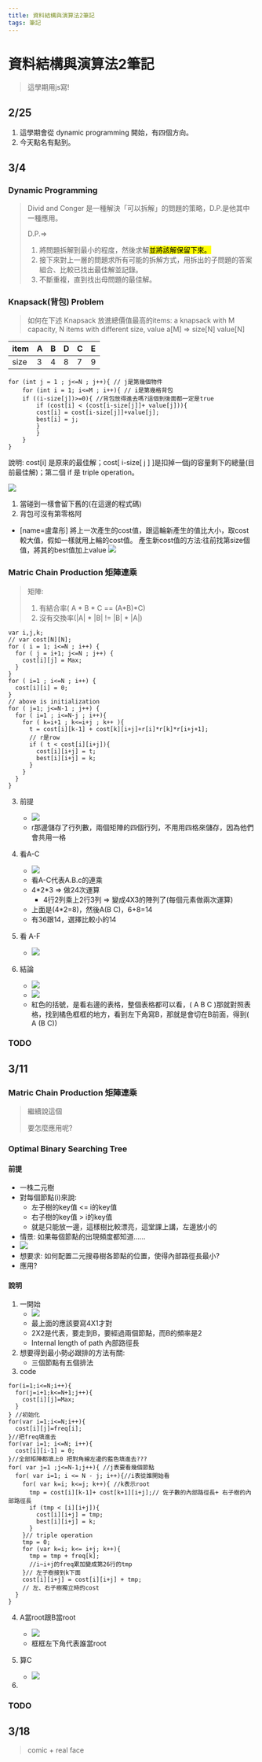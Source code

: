 ```yaml
---
title: 資料結構與演算法2筆記
tags: 筆記
---
```

# 資料結構與演算法2筆記
>這學期用js寫!
>
## 2/25
1. 這學期會從 dynamic programming 開始，有四個方向。
2. 今天點名有點到。

## 3/4


### Dynamic Programming
> Divid and Conger
> 是一種解決「可以拆解」的問題的策略，D.P.是他其中一種應用。
> 
>D.P.=>
>1. 將問題拆解到最小的程度，然後求解<mark>並將該解保留下來。</mark>
>2. 接下來對上一層的問題求所有可能的拆解方式，用拆出的子問題的答案組合、比較已找出最佳解並記錄。
>3. 不斷重複，直到找出母問題的最佳解。


### Knapsack(背包) Problem
> 如何在下述 Knapsack 放進總價值最高的items:
> a knapsack with M capacity, N items with different size, value
> a[M] => size[N] value[N]

| item  | A   | B   | D   | C   | E   |
|:----- | --- | --- | --- | --- | --- |
| size  | 3   | 4   | 8   | 7   | 9   |

``` c++=
for (int j = 1 ; j<=N ; j++){ // j是第幾個物件
    for (int i = 1; i<=M ; i++){ // i是第幾格背包
	if ((i-size[j])>=0){ //背包放得進去嗎?這個到後面都一定是true 
	    if (cost[i] < (cost[i-size[j]]+ value[j])){
		cost[i] = cost[i-size[j]]+value[j];
		best[i] = j;
	    }
        }
    }
}
```

說明: cost[i] 是原來的最佳解；cost[ i-size[ j ] ]是扣掉一個j的容量剩下的總量(目前最佳解)；第二個 if 是 triple operation。

![](https://i.imgur.com/NmEkPmJ.jpg)

1. 當碰到一樣會留下舊的(在這邊的程式碼)
2. 背包可沒有第零格阿

- [name=盧韋彤]
將上一次產生的cost值，跟這輪新產生的值比大小，取cost較大值，假如一樣就用上輪的cost值。
產生新cost值的方法:往前找第size個值，將其的best值加上value
![](https://i.imgur.com/sG9Fa9Q.jpg)
### Matric Chain Production 矩陣連乘
> 矩陣:
> 1. 有結合率( A * B * C == (A*B)*C)
> 2. 沒有交換率(|A| * |B| != |B| * |A|)

``` javaspript=
var i,j,k;
// var cost[N][N];
for ( i = 1; i<=N ; i++) {
  for ( j = i+1; j<=N ; j++) {
    cost[i][j] = Max;
  }
}
for ( i=1 ; i<=N ; i++) {
  cost[i][i] = 0;
}
// above is initialization
for ( j=1; j<=N-1 ; j++) {
  for ( i=1 ; i<=N-j ; i++){
    for ( k=i+1 ; k<=i+j ; k++ ){
	  t = cost[i][k-1] + cost[k][i+j]+r[i]*r[k]*r[i+j+1];
	  // r是row
	  if ( t < cost[i][i+j]){
	    cost[i][i+j] = t;
		best[i][i+j] = k;
	  }
	}
  }
}
```
3. 前提
   - ![](https://i.imgur.com/34m16tE.png)
   - r那邊儲存了行列數，兩個矩陣的四個行列，不用用四格來儲存，因為他們會共用一格
4. 看A-C 
   - ![](https://i.imgur.com/eqsGgQz.png)
   - 看A-C代表A.B.c的連乘
   - 4\*2*3 => 做24次運算
     - 4行2列乘上2行3列 => 變成4X3的陣列了(每個元素做兩次運算)
   - 上面是(4\*2=8)，然後A(B C)，6+8=14
   - 有36跟14，選擇比較小的14
5. 看 A-F
   - ![](https://i.imgur.com/5klBk0o.png)

6. 結論 
   - ![](https://i.imgur.com/P5aopJK.png)
   - ![](https://i.imgur.com/V0mNU8P.png)
   - 紅色的括號，是看右邊的表格，整個表格都可以看，( A B C )那就對照表格，找到橘色框框的地方，看到左下角寫B，那就是會切在B前面，得到( A (B C))
 
### TODO
## 3/11
### Matric Chain Production 矩陣連乘
> 繼續說這個
> 
> 要怎麼應用呢?

### Optimal Binary Searching Tree
#### 前提
 - 一株二元樹
 - 對每個節點(i)來說:
    - 左子樹的key值 <= i的key值
    - 右子樹的key值 > i的key值
    - 就是只能放一邊，這樣樹比較漂亮，這堂課上講，左邊放小的
 - 情景: 如果每個節點的出現頻度都知道......
 - ![](https://i.imgur.com/sghwUME.png)
 - 想要求: 如何配置二元搜尋樹各節點的位置，使得內部路徑長最小?
 - 應用?

#### 說明 
1. 一開始
   - ![](https://i.imgur.com/xyVdnjk.png)
   - 最上面的應該要寫4X1才對
   - 2X2是代表，要走到B，要經過兩個節點，而B的頻率是2
   - Internal length of path 內部路徑長
2. 想要得到最小勢必跟排的方法有關:
   - 三個節點有五個排法
3. code
``` javascript=
for(i=1;i<=N;i++){
  for(j=i+1;k<=N+1;j++){
    cost[i][j]=Max;
  }
} //初始化
for(var i=1;i<=N;i++){
  cost[i][j]=freq[i];
}//把freq填進去
for(var i=1; i<=N; i++){
  cost[i][i-1] = 0;
}//全部矩陣都填上0 把對角線左邊的藍色填進去???
for( var j=1 ;j<=N-1;j++){ //j表要看幾個節點
  for( var i=1; i <= N - j; i++){//i表從誰開始看
    for( var k=i; k<=j; k++){ //k表示root
	  tmp = cost[i][k-1]+ cost[k+1][i+j];// 佐子數的內部路徑長+ 右子樹的內部路徑長
	  if (tmp < [i][i+j]){
	    cost[i][i+j] = tmp;
		best[i][i+j] = k;
	  }
	}// triple operation
	tmp = 0;
	for (var k=i; k<= i+j; k++){
	  tmp = tmp + freq[k];
	  //i~i+j的freq累加變成第26行的tmp
	}// 左子樹接到k下面
	cost[i][i+j] = cost[i][i+j] + tmp;
	// 左、右子樹獨立時的cost
  }
}
```
4. A當root跟B當root
   - ![](https://i.imgur.com/3FrRJVB.png)
   - 框框左下角代表誰當root
5. 算C
   - ![](https://i.imgur.com/Hdp3k7c.png)

6. 

### TODO

## 3/18
> comic + real face